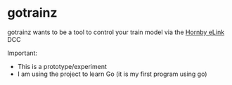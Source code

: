 gotrainz
========

gotrainz wants to be a tool to control your train model via the [Hornby eLink](http://www.hornby.com/shop/digital/dcc-controllers/r8312-elink-and-railmaster-combination-pack/) DCC

Important:
+ This is a prototype/experiment
+ I am using the project to learn Go (it is my first program using go)

